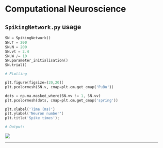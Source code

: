# Computational Neuroscience

## `SpikingNetwork.py` usage

~~~python
SN = SpikingNetwork()
SN.T = 200
SN.N = 200
SN.vt = 2.4
SN.W /= 10
SN.parameter_initialisation()
SN.trial()

# Plotting

plt.figure(figsize=(20,20))
plt.pcolormesh(SN.v, cmap=plt.cm.get_cmap('PuBu'))

dots = np.ma.masked_where(SN.vv != 1, SN.vv)
plt.pcolormesh(dots, cmap=plt.cm.get_cmap('spring'))

plt.xlabel('Time (ms)')
plt.ylabel('Neuron number')
plt.title('Spike times');

# Output:
~~~

![](http://i.imgur.com/f749x4Z.png)



***

